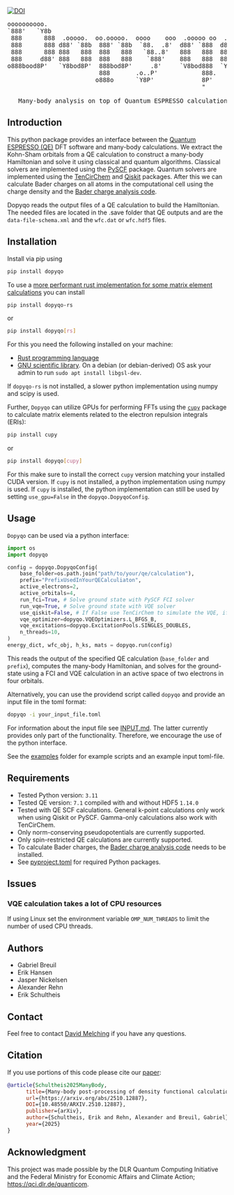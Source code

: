 [![DOI](https://zenodo.org/badge/1072921992.svg)](https://doi.org/10.5281/zenodo.17457083)

<div style="text-align: center;">
<pre>
oooooooooo.                                                         
`888'   `Y8b                                                        
 888      888  .ooooo.  oo.ooooo.  oooo    ooo  .ooooo oo  .ooooo.  
 888      888 d88' `88b  888' `88b  `88.  .8'  d88' `888  d88' `88b 
 888      888 888   888  888   888   `88..8'   888   888  888   888 
 888     d88' 888   888  888   888    `888'    888   888  888   888 
o888bood8P'   `Y8bod8P'  888bod8P'     .8'     `V8bod888  `Y8bod8P' 
                         888       .o..P'            888.           
                        o888o      `Y8P'             8P'            
                                                     "              
&nbsp;
   Many-body analysis on top of Quantum ESPRESSO calculations   
</pre>
</div>


## Introduction
This python package provides an interface between the [Quantum ESPRESSO (QE)](https://www.quantum-espresso.org/) DFT software and many-body calculations. We extract the Kohn-Sham orbitals from a QE calculation to construct a many-body Hamiltonian and solve it using classical and quantum algorithms. Classical solvers are implemented using the [PySCF](https://pyscf.org/) package. Quantum solvers are implemented using the [TenCirChem](https://tensorcircuit.github.io/TenCirChem-NG/index.html) and [Qiskit](https://www.ibm.com/quantum/qiskit) packages. After this we can calculate Bader charges on all atoms in the computational cell using the charge density and the [Bader charge analysis code](https://theory.cm.utexas.edu/henkelman/code/bader/).

Dopyqo reads the output files of a QE calculation to build the Hamiltonian. The needed files are located in the .save folder that QE outputs and are the `data-file-schema.xml` and the `wfc.dat` or `wfc.hdf5` files.

## Installation
Install via pip using
```bash
pip install dopyqo
```

To use a [more performant rust implementation for some matrix element calculations](https://github.com/dlr-wf/dopyqo-rs) you can install
```bash
pip install dopyqo-rs
```
or
```bash
pip install dopyqo[rs]
```
For this you need the following installed on your machine:
- [Rust programming language](https://rustup.rs/)
- [GNU scientific library](https://www.gnu.org/software/gsl/). On a debian (or debian-derived) OS ask your admin to run `sudo apt install libgsl-dev`.

If `dopyqo-rs` is not installed, a slower python implementation using numpy and scipy is used.

Further, `Dopyqo` can utilize GPUs for performing FFTs using the [`cupy`](https://docs.cupy.dev/en/stable/index.html) package to calculate matrix elements related to the electron repulsion integrals (ERIs):
```bash
pip install cupy
```
or
```bash
pip install dopyqo[cupy]
```
For this make sure to install the correct `cupy` version matching your installed CUDA version.
If `cupy` is not installed, a python implementation using numpy is used. If `cupy` is installed, the python implementation can still be used by setting `use_gpu=False` in the `dopyqo.DopyqoConfig`.


## Usage

`Dopyqo` can be used via a python interface:
```python
import os
import dopyqo

config = dopyqo.DopyqoConfig(
    base_folder=os.path.join("path/to/your/qe/calculation"),
    prefix="PrefixUsedInYourQECalculiaton",
    active_electrons=2,
    active_orbitals=4,
    run_fci=True, # Solve ground state with PySCF FCI solver
    run_vqe=True, # Solve ground state with VQE solver
    use_qiskit=False, # If False use TenCirChem to simulate the VQE, if True use Qiskit
    vqe_optimizer=dopyqo.VQEOptimizers.L_BFGS_B,
    vqe_excitations=dopyqo.ExcitationPools.SINGLES_DOUBLES,
    n_threads=10,
)
energy_dict, wfc_obj, h_ks, mats = dopyqo.run(config)
```
This reads the output of the specified QE calculation (`base_folder` and `prefix`), computes the many-body Hamiltonian, and solves for the ground-state using a FCI and VQE calculation in an active space of two electrons in four orbitals.

Alternatively, you can use the providend script called `dopyqo` and provide an input file in the toml format:
```bash
dopyqo -i your_input_file.toml
```
For information about the input file see [INPUT.md](INPUT.md). The latter currently provides only part of the functionality. Therefore, we encourage the use of the python interface.

See the [examples](examples/) folder for example scripts and an example input toml-file.

## Requirements
- Tested Python version: `3.11`
- Tested QE version: `7.1` compiled with and without HDF5 `1.14.0`
- Tested with QE SCF calculations. General k-point calculations only work when using Qiskit or PySCF. Gamma-only calculations also work with TenCirChem.
- Only norm-conserving pseudopotentials are currently supported.
- Only spin-restricted QE calculations are currently supported.
- To calculate Bader charges, the [Bader charge analysis code](https://theory.cm.utexas.edu/henkelman/code/bader/) needs to be installed.
- See [pyproject.toml](pyproject.toml) for required Python packages.


## Issues
### VQE calculation takes a lot of CPU resources
If using Linux set the environment variable `OMP_NUM_THREADS` to limit the number of used CPU threads.

## Authors
- Gabriel Breuil
- Erik Hansen
- Jasper Nickelsen
- Alexander Rehn
- Erik Schultheis

## Contact
Feel free to contact [David Melching](mailto:David.Melching@dlr.de) if you have any questions.

## Citation
If you use portions of this code please cite our [paper](https://arxiv.org/abs/2510.12887):
```bibtex
@article{Schultheis2025ManyBody,
      title={Many-body post-processing of density functional calculations using the variational quantum eigensolver for Bader charge analysis},
      url={https://arxiv.org/abs/2510.12887},
      DOI={10.48550/ARXIV.2510.12887},
      publisher={arXiv},
      author={Schultheis, Erik and Rehn, Alexander and Breuil, Gabriel},
      year={2025}
}
```

## Acknowledgment
This project was made possible by the DLR Quantum Computing Initiative and the Federal Ministry for Economic Affairs and Climate Action; https://qci.dlr.de/quanticom.
